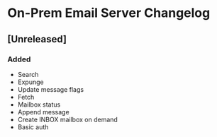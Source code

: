 # On-Prem Email Server Changelog

## [Unreleased]

### Added

- Search
- Expunge
- Update message flags
- Fetch
- Mailbox status
- Append message
- Create INBOX mailbox on demand
- Basic auth